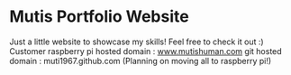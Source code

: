 # Mutis Portfolio Website
 Just a little website to showcase my skills! Feel free to check it out :)
 Customer raspberry pi hosted domain : www.mutishuman.com
 git hosted domain : muti1967.github.com
 (Planning on moving all to raspberry pi!)
